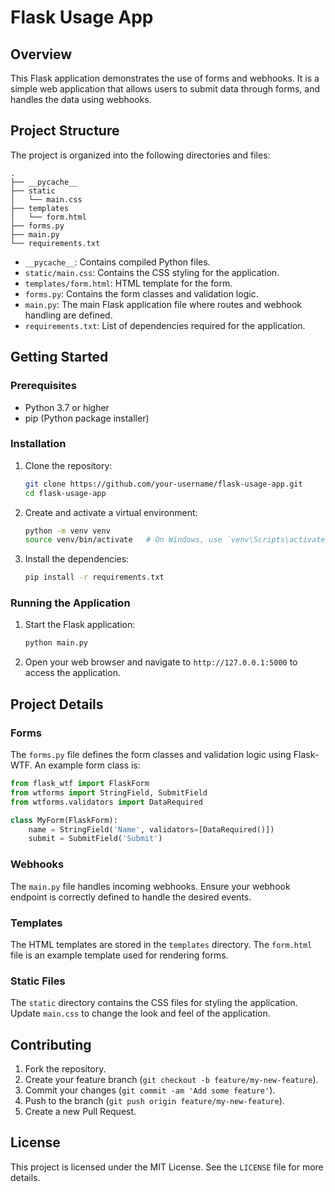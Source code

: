 

# Flask Usage App

## Overview
This Flask application demonstrates the use of forms and webhooks. It is a simple web application that allows users to submit data through forms, and handles the data using webhooks.

## Project Structure
The project is organized into the following directories and files:

```
.
├── __pycache__
├── static
│   └── main.css
├── templates
│   └── form.html
├── forms.py
├── main.py
└── requirements.txt
```

- `__pycache__`: Contains compiled Python files.
- `static/main.css`: Contains the CSS styling for the application.
- `templates/form.html`: HTML template for the form.
- `forms.py`: Contains the form classes and validation logic.
- `main.py`: The main Flask application file where routes and webhook handling are defined.
- `requirements.txt`: List of dependencies required for the application.

## Getting Started

### Prerequisites
- Python 3.7 or higher
- pip (Python package installer)

### Installation
1. Clone the repository:
   ```sh
   git clone https://github.com/your-username/flask-usage-app.git
   cd flask-usage-app
   ```

2. Create and activate a virtual environment:
   ```sh
   python -m venv venv
   source venv/bin/activate   # On Windows, use `venv\Scripts\activate`
   ```

3. Install the dependencies:
   ```sh
   pip install -r requirements.txt
   ```

### Running the Application
1. Start the Flask application:
   ```sh
   python main.py
   ```

2. Open your web browser and navigate to `http://127.0.0.1:5000` to access the application.

## Project Details

### Forms
The `forms.py` file defines the form classes and validation logic using Flask-WTF. An example form class is:

```python
from flask_wtf import FlaskForm
from wtforms import StringField, SubmitField
from wtforms.validators import DataRequired

class MyForm(FlaskForm):
    name = StringField('Name', validators=[DataRequired()])
    submit = SubmitField('Submit')
```

### Webhooks
The `main.py` file handles incoming webhooks. Ensure your webhook endpoint is correctly defined to handle the desired events.

### Templates
The HTML templates are stored in the `templates` directory. The `form.html` file is an example template used for rendering forms.

### Static Files
The `static` directory contains the CSS files for styling the application. Update `main.css` to change the look and feel of the application.

## Contributing
1. Fork the repository.
2. Create your feature branch (`git checkout -b feature/my-new-feature`).
3. Commit your changes (`git commit -am 'Add some feature'`).
4. Push to the branch (`git push origin feature/my-new-feature`).
5. Create a new Pull Request.

## License
This project is licensed under the MIT License. See the `LICENSE` file for more details.
